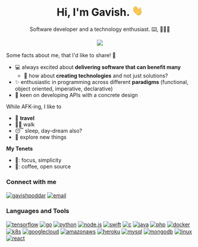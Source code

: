 <h1 align="center">Hi, I'm Gavish. <img src="https://raw.githubusercontent.com/ABSphreak/ABSphreak/master/gifs/Hi.gif" width="30px"</img></h1>

<p align="center">
  Software developer and a technology enthusiast. ⌨️, 👨🏻‍💻
</p>


<p align="center">
  <a href="https://github-readme-stats.vercel.app">
    <img src="https://github-readme-stats.vercel.app/api?username=gavishpoddar&bg_color=30,e96443,904e95&title_color=fff&text_color=fff&icon_color=79ff97&count_private=true&show_icons=true">
  </a>
</p>


Some facts about me, that I'd like to share! 🙂
- 💻 always excited about **delivering software that can benefit many**
  - 🍥 how about **creating technologies** and not just solutions?
- ✨ enthusiastic in programming across different **paradigms** (functional, object oriented, imperative, declarative)
- 🔩 keen on developing APIs with a concrete design

While AFK-ing, I like to
- 🛫 **travel**
- 🚶🏻 walk
- 😴 sleep, day-dream also?
- 🔭 explore new things

**My Tenets**
- 🔑: focus, simplicity
- 💖: coffee, open source

### Connect with me
<p align="left">
  <a href="https://www.linkedin.com/in/gavishpoddar/" target="blank"><img align="center" src="https://cdn.jsdelivr.net/npm/simple-icons@3.0.1/icons/linkedin.svg" alt="gavishpoddar" height="30" width="40" /></a>
  <a href="mailto:gavishpoddar@hotmail.com" target="blank"><img align="center" src="https://cdn.jsdelivr.net/npm/simple-icons@3.0.1/icons/mail-dot-ru.svg" alt="email" height="30" width="40" /></a>
</p>

### Languages and Tools
<p align="left">
  <a href="https://tensorflow.org" target="blank"><img align="center" src="https://cdn.jsdelivr.net/npm/simple-icons@3.0.1/icons/tensorflow.svg" alt="tensorflow" height="30" width="40" /></a>
  <a href="https://golang.org" target="blank"><img align="center" src="https://cdn.jsdelivr.net/npm/simple-icons@3.0.1/icons/go.svg" alt="go" height="30" width="40" /></a>
  <a href="https://python.org" target="blank"><img align="center" src="https://cdn.jsdelivr.net/npm/simple-icons@3.0.1/icons/python.svg" alt="python" height="30" width="40" /></a>
  <a href="https://nodejs.org" target="blank"><img align="center" src="https://cdn.jsdelivr.net/npm/simple-icons@3.0.1/icons/node-dot-js.svg" alt="node.js" height="30" width="40" /></a>
  <a href="https://swift.org" target="blank"><img align="center" src="https://cdn.jsdelivr.net/npm/simple-icons@3.0.1/icons/swift.svg" alt="swift" height="30" width="40" /></a>
  <a href="https://en.cppreference.com/w/c" target="blank"><img align="center" src="https://cdn.jsdelivr.net/npm/simple-icons@3.0.1/icons/c.svg" alt="c" height="30" width="40" /></a>
  <a href="https://java.com" target="blank"><img align="center" src="https://cdn.jsdelivr.net/npm/simple-icons@3.0.1/icons/java.svg" alt="java" height="30" width="40" /></a>
  <a href="https://php.net" target="blank"><img align="center" src="https://cdn.jsdelivr.net/npm/simple-icons@3.0.1/icons/php.svg" alt="php" height="30" width="40" /></a>
  <a href="https://docker.com" target="blank"><img align="center" src="https://cdn.jsdelivr.net/npm/simple-icons@3.0.1/icons/docker.svg" alt="docker" height="30" width="40" /></a>
  <a href="https://kubernetes.io" target="blank"><img align="center" src="https://cdn.jsdelivr.net/npm/simple-icons@3.0.1/icons/kubernetes.svg" alt="k8s" height="30" width="40" /></a>
  <a href="https://cloud.google.com" target="blank"><img align="center" src="https://cdn.jsdelivr.net/npm/simple-icons@3.0.1/icons/googlecloud.svg" alt="googlecloud" height="30" width="40" /></a>
  <a href="https://aws.amazon.com" target="blank"><img align="center" src="https://cdn.jsdelivr.net/npm/simple-icons@3.0.1/icons/amazonaws.svg" alt="amazonaws" height="30" width="40" /></a>
  <a href="https://heroku.com" target="blank"><img align="center" src="https://cdn.jsdelivr.net/npm/simple-icons@3.0.1/icons/heroku.svg" alt="heroku" height="30" width="40" /></a>
  <a href="https://mysql.com" target="blank"><img align="center" src="https://cdn.jsdelivr.net/npm/simple-icons@3.0.1/icons/mysql.svg" alt="mysql" height="30" width="40" /></a>
  <a href="https://mongodb.com" target="blank"><img align="center" src="https://cdn.jsdelivr.net/npm/simple-icons@3.0.1/icons/mongodb.svg" alt="mongodb" height="30" width="40" /></a>
  <a href="https://linux.org" target="blank"><img align="center" src="https://cdn.jsdelivr.net/npm/simple-icons@3.0.1/icons/linux.svg" alt="linux" height="30" width="40" /></a>
    <a href="https://react.org" target="blank"><img align="center" src="https://cdn.jsdelivr.net/npm/simple-icons@3.0.1/icons/react.svg" alt="react" height="30" width="40" /></a>

  
</p>

